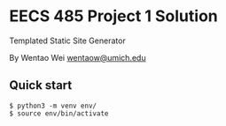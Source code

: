 # EECS 485 Project 1 Solution

Templated Static Site Generator

By Wentao Wei <wentaow@umich.edu>

## Quick start

```console
$ python3 -m venv env/
$ source env/bin/activate
```
